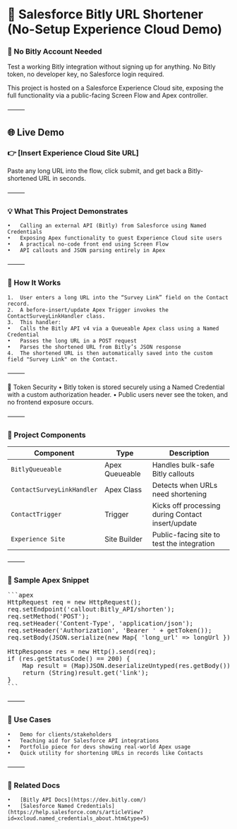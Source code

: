 # 🔗 Salesforce Bitly URL Shortener (No-Setup Experience Cloud Demo)

### 🚫 No Bitly Account Needed

Test a working Bitly integration without signing up for anything. No Bitly token, no developer key, no Salesforce login required.

This project is hosted on a Salesforce Experience Cloud site, exposing the full functionality via a public-facing Screen Flow and Apex controller.

⸻

## 🌐 Live Demo

### 👉 [Insert Experience Cloud Site URL]

Paste any long URL into the flow, click submit, and get back a Bitly-shortened URL in seconds.

⸻

### 💡 What This Project Demonstrates
	•	Calling an external API (Bitly) from Salesforce using Named Credentials
	•	Exposing Apex functionality to guest Experience Cloud site users
	•	A practical no-code front end using Screen Flow
	•	API callouts and JSON parsing entirely in Apex

⸻

### 🧠 How It Works
	1.	User enters a long URL into the “Survey Link” field on the Contact record.
	2.	A before-insert/update Apex Trigger invokes the ContactSurveyLinkHandler class.
	3.	This handler:
	•	Calls the Bitly API v4 via a Queueable Apex class using a Named Credential
	•	Passes the long URL in a POST request
	•	Parses the shortened URL from Bitly’s JSON response
	4.	The shortened URL is then automatically saved into the custom field "Survey Link" on the Contact.

⸻

🔐 Token Security
	•	Bitly token is stored securely using a Named Credential with a custom authorization header.
	•	Public users never see the token, and no frontend exposure occurs.

⸻

### 🧱 Project Components

| Component                | Type             | Description                                 |
|--------------------------|------------------|---------------------------------------------|
| `BitlyQueueable`         | Apex Queueable   | Handles bulk-safe Bitly callouts            |
| `ContactSurveyLinkHandler` | Apex Class       | Detects when URLs need shortening           |
| `ContactTrigger`         | Trigger          | Kicks off processing during Contact insert/update |
| `Experience Site`        | Site Builder     | Public-facing site to test the integration  |


⸻

### 📄 Sample Apex Snippet

<pre lang="markdown">
```apex
HttpRequest req = new HttpRequest();
req.setEndpoint('callout:Bitly_API/shorten');
req.setMethod('POST');
req.setHeader('Content-Type', 'application/json');
req.setHeader('Authorization', 'Bearer ' + getToken());
req.setBody(JSON.serialize(new Map<String, String>{ 'long_url' => longUrl }));

HttpResponse res = new Http().send(req);
if (res.getStatusCode() == 200) {
    Map<String, Object> result = (Map<String, Object>)JSON.deserializeUntyped(res.getBody());
    return (String)result.get('link');
}
```
</pre>

⸻

### 🧪 Use Cases
	•	Demo for clients/stakeholders
	•	Teaching aid for Salesforce API integrations
	•	Portfolio piece for devs showing real-world Apex usage
	•	Quick utility for shortening URLs in records like Contacts

⸻

### 📘 Related Docs
	•	[Bitly API Docs](https://dev.bitly.com/)
	•	[Salesforce Named Credentials](https://help.salesforce.com/s/articleView?id=xcloud.named_credentials_about.htm&type=5)
